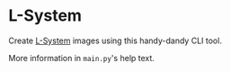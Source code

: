 # L-System

Create [L-System](https://en.wikipedia.org/wiki/L-system) images using this handy-dandy CLI tool.

More information in `main.py`'s help text.
